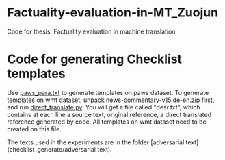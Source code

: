 # Factuality-evaluation-in-MT_Zuojun
Code for thesis: Factuality evaluation in machine translation
 
# Code for generating Checklist templates
Use [paws_para.txt](checklist_generate/paws_para.txt) to generate templates on paws dataset.
To generate templates on wmt dataset, unpack [news-commentary-v15.de-en.zip](checklist_generate/news-commentary-v15.de-en.zip) first, and run [direct_translate.py](checklist_generate/direct_translate.py). You will get a file called "desr.txt", which contains at each line a source text, original reference, a direct translated reference generated by code. All templates on wmt dataset need to be created on this file.

The texts used in the experiments are in the folder [adversarial text](checklist_generate/adversarial text).
